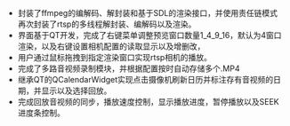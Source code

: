 - 封装了ffmpeg的编解码、解封装和基于SDL的渲染接口，并使用责任链模式再次封装了rtsp的多线程解封装、编解码以及渲染。
- 界面基于QT开发，完成了右键菜单调整预览窗口数量1_4_9_16，默认为4窗口渲染，以及右键设置相机配置的读取显示以及增删改，
- 用户通过鼠标拖拽到指定渲染窗口实现rtsp相机的播放。
- 完成了多路音视频录制模块，并根据配置按时自动存储多个.MP4
- 继承QT的QCalendarWidget实现点击摄像机刷新日历并标注存有音视频的日期，并显示以及选择回放。
- 完成回放音视频的同步，播放速度控制，显示播放进度，暂停播放以及SEEK进度条控制。
